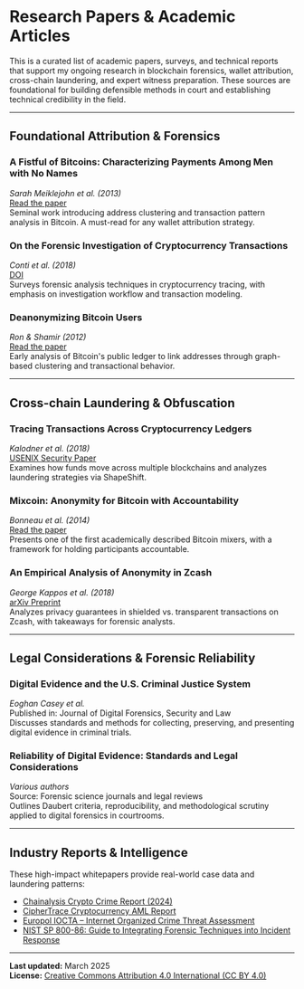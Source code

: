 # Research Papers & Academic Articles

This is a curated list of academic papers, surveys, and technical reports that support my ongoing research in blockchain forensics, wallet attribution, cross-chain laundering, and expert witness preparation. These sources are foundational for building defensible methods in court and establishing technical credibility in the field.

---

## Foundational Attribution & Forensics

### A Fistful of Bitcoins: Characterizing Payments Among Men with No Names  
*Sarah Meiklejohn et al. (2013)*  
[Read the paper](https://cseweb.ucsd.edu/~smeiklejohn/files/imc13.pdf)  
Seminal work introducing address clustering and transaction pattern analysis in Bitcoin. A must-read for any wallet attribution strategy.

### On the Forensic Investigation of Cryptocurrency Transactions  
*Conti et al. (2018)*  
[DOI](https://doi.org/10.1016/j.diin.2018.12.001)  
Surveys forensic analysis techniques in cryptocurrency tracing, with emphasis on investigation workflow and transaction modeling.

### Deanonymizing Bitcoin Users  
*Ron & Shamir (2012)*  
[Read the paper](https://eprint.iacr.org/2012/248.pdf)  
Early analysis of Bitcoin's public ledger to link addresses through graph-based clustering and transactional behavior.

---

## Cross-chain Laundering & Obfuscation

### Tracing Transactions Across Cryptocurrency Ledgers  
*Kalodner et al. (2018)*  
[USENIX Security Paper](https://www.usenix.org/system/files/conference/usenixsecurity18/sec18-kalodner.pdf)  
Examines how funds move across multiple blockchains and analyzes laundering strategies via ShapeShift.

### Mixcoin: Anonymity for Bitcoin with Accountability  
*Bonneau et al. (2014)*  
[Read the paper](https://cs-people.bu.edu/heilman/papers/mixcoin.pdf)  
Presents one of the first academically described Bitcoin mixers, with a framework for holding participants accountable.

### An Empirical Analysis of Anonymity in Zcash  
*George Kappos et al. (2018)*  
[arXiv Preprint](https://arxiv.org/abs/1709.03595)  
Analyzes privacy guarantees in shielded vs. transparent transactions on Zcash, with takeaways for forensic analysts.

---

## Legal Considerations & Forensic Reliability

### Digital Evidence and the U.S. Criminal Justice System  
*Eoghan Casey et al.*  
Published in: Journal of Digital Forensics, Security and Law  
Discusses standards and methods for collecting, preserving, and presenting digital evidence in criminal trials.

### Reliability of Digital Evidence: Standards and Legal Considerations  
*Various authors*  
Source: Forensic science journals and legal reviews  
Outlines Daubert criteria, reproducibility, and methodological scrutiny applied to digital forensics in courtrooms.

---

## Industry Reports & Intelligence

These high-impact whitepapers provide real-world case data and laundering patterns:

- [Chainalysis Crypto Crime Report (2024)](https://www.chainalysis.com/blog/crypto-crime-report/)  
- [CipherTrace Cryptocurrency AML Report](https://ciphertrace.com/resources/)  
- [Europol IOCTA – Internet Organized Crime Threat Assessment](https://www.europol.europa.eu/iocta)  
- [NIST SP 800-86: Guide to Integrating Forensic Techniques into Incident Response](https://csrc.nist.gov/publications/detail/sp/800-86/final)

---

**Last updated:** March 2025  
**License:** [Creative Commons Attribution 4.0 International (CC BY 4.0)](https://creativecommons.org/licenses/by/4.0/)
